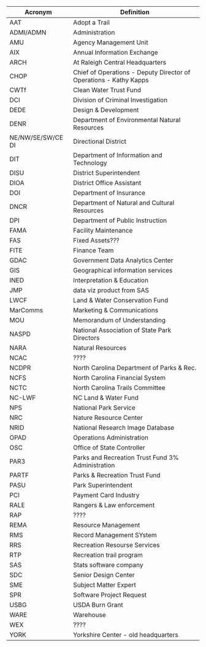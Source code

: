 
| Acronym           | Definition                                                        |
| ----------------- | ----------------------------------------------------------------- |
| AAT               | Adopt a Trail                                                     |
| ADMI/ADMN         | Administration                                                    |
| AMU               | Agency Management Unit                                            |
| AIX               | Annual Information Exchange                                       |
| ARCH              | At Raleigh Central Headquarters                                   |
| CHOP              | Chief of Operations - Deputy Director of Operations - Kathy Kapps |
| CWTf              | Clean Water Trust Fund                                            |
| DCI               | Division of Criminal Investigation                                |
| DEDE              | Design & Development                                              |
| DENR              | Department of Environmental Natural Resources                     |
| NE/NW/SE/SW/CE DI | Directional District                                              |
| DIT               | Department of Information and Technology                          |
| DISU              | District Superintendent                                           |
| DIOA              | District Office Assistant                                         |
| DOI               | Department of Insurance                                           |
| DNCR              | Department of Natural and Cultural Resources                      |
| DPI               | Department of Public Instruction                                  |
| FAMA              | Facility Maintenance                                              |
| FAS               | Fixed Assets???                                                   |
| FITE              | Finance Team                                                      |
| GDAC              | Government Data Analytics Center                                  |
| GIS               | Geographical information services                                 |
| INED              | Interpretation & Education                                        |
| JMP               | data viz product from SAS                                         |
| LWCF              | Land & Water Conservation Fund                                    |
| MarComms          | Marketing & Communications                                        |
| MOU               | Memorandum of Understanding                                       |
| NASPD             | National Association of State Park Directors                      |
| NARA              | Natural Resources                                                 |
| NCAC              | ????                                                              |
| NCDPR             | North Carolina Department of Parks & Rec.                         |
| NCFS              | North Carolina Financial System                                   |
| NCTC              | North Carolina Trails Committee                                   |
| NC-LWF            | NC Land & Water Fund                                              |
| NPS               | National Park Service                                             |
| NRC               | Nature Resource Center                                            |
| NRID              | National Research Image Database                                  |
| OPAD              | Operations Administration                                         |
| OSC               | Office of State Controller                                        |
| PAR3              | Parks and Recreation Trust Fund 3% Administration                 |
| PARTF             | Parks & Recreation Trust Fund                                     |
| PASU              | Park Superintendent                                               |
| PCI               | Payment Card Industry                                             |
| RALE              | Rangers & Law enforcement                                         |
| RAP               | ????                                                              |
| REMA              | Resource Management                                               |
| RMS               | Record Management SYstem                                          |
| RRS               | Recreation Resourse Services                                      |
| RTP               | Recreation trail program                                          |
| SAS               | Stats software company                                            |
| SDC               | Senior Design Center                                              |
| SME               | Subject Matter Expert                                             |
| SPR               | Software Project Request                                          |
| USBG              | USDA Burn Grant                                                   |
| WARE              | Warehouse                                                         |
| WEX               | ????                                                              |
| YORK              | Yorkshire Center - old headquarters                               |
